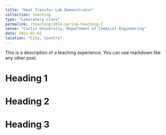 ```yaml
---
title: "Heat Transfer Lab Demonstrator"
collection: teaching
type: "Laboratory class"
permalink: /teaching/2014-spring-teaching-1
venue: "Curtin University, Department of Chemical Engineering"
date: 2021-01-01
location: "City, Country"
---
```


This is a description of a teaching experience. You can use markdown like any other post.

Heading 1
======

Heading 2
======

Heading 3
======